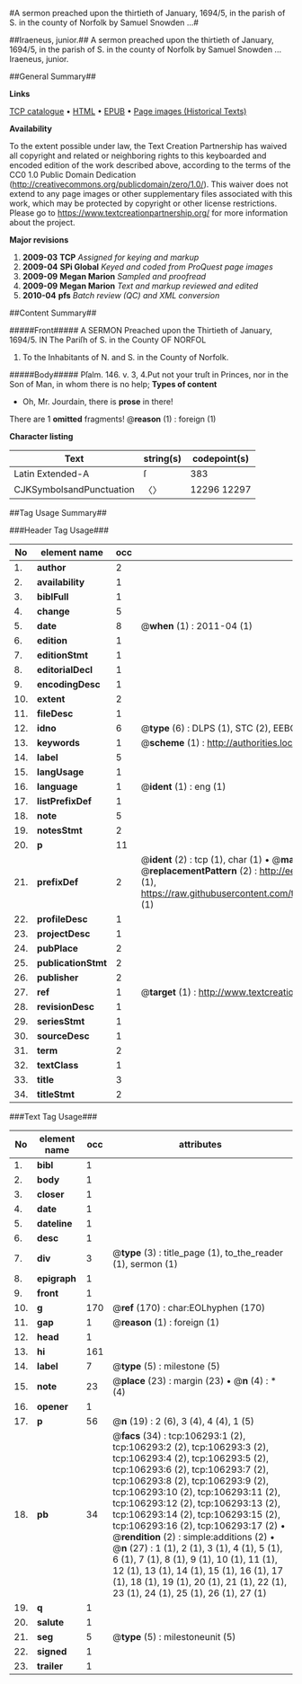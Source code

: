 #A sermon preached upon the thirtieth of January, 1694/5, in the parish of S. in the county of Norfolk by Samuel Snowden ...#

##Iraeneus, junior.##
A sermon preached upon the thirtieth of January, 1694/5, in the parish of S. in the county of Norfolk by Samuel Snowden ...
Iraeneus, junior.

##General Summary##

**Links**

[TCP catalogue](http://www.ota.ox.ac.uk/tcp/)  • 
[HTML](http://tei.it.ox.ac.uk/tcp/Texts-HTML/free/A60/A60704.html)  • 
[EPUB](http://tei.it.ox.ac.uk/tcp/Texts-EPUB/free/A60/A60704.epub) • 
[Page images (Historical Texts)](https://historicaltexts.jisc.ac.uk/eebo-17245132e)

**Availability**

To the extent possible under law, the Text Creation Partnership has waived all copyright and related or neighboring rights to this keyboarded and encoded edition of the work described above, according to the terms of the CC0 1.0 Public Domain Dedication (http://creativecommons.org/publicdomain/zero/1.0/). This waiver does not extend to any page images or other supplementary files associated with this work, which may be protected by copyright or other license restrictions. Please go to https://www.textcreationpartnership.org/ for more information about the project.

**Major revisions**

1. __2009-03__ __TCP__ *Assigned for keying and markup*
1. __2009-04__ __SPi Global__ *Keyed and coded from ProQuest page images*
1. __2009-09__ __Megan Marion__ *Sampled and proofread*
1. __2009-09__ __Megan Marion__ *Text and markup reviewed and edited*
1. __2010-04__ __pfs__ *Batch review (QC) and XML conversion*

##Content Summary##

#####Front#####
A SERMON Preached upon the Thirtieth of January, 1694/5. IN The Pariſh of S. in the County OF NORFOL
1. To the Inhabitants of N. and S. in the County of Norfolk.

#####Body#####
Pſalm. 146. v. 3, 4.Put not your truſt in Princes, nor in the Son of Man, in whom there is no help; 
**Types of content**

  * Oh, Mr. Jourdain, there is **prose** in there!

There are 1 **omitted** fragments! 
 @__reason__ (1) : foreign (1)

**Character listing**


|Text|string(s)|codepoint(s)|
|---|---|---|
|Latin Extended-A|ſ|383|
|CJKSymbolsandPunctuation|〈〉|12296 12297|

##Tag Usage Summary##

###Header Tag Usage###

|No|element name|occ|attributes|
|---|---|---|---|
|1.|__author__|2||
|2.|__availability__|1||
|3.|__biblFull__|1||
|4.|__change__|5||
|5.|__date__|8| @__when__ (1) : 2011-04 (1)|
|6.|__edition__|1||
|7.|__editionStmt__|1||
|8.|__editorialDecl__|1||
|9.|__encodingDesc__|1||
|10.|__extent__|2||
|11.|__fileDesc__|1||
|12.|__idno__|6| @__type__ (6) : DLPS (1), STC (2), EEBO-CITATION (1), OCLC (1), VID (1)|
|13.|__keywords__|1| @__scheme__ (1) : http://authorities.loc.gov/ (1)|
|14.|__label__|5||
|15.|__langUsage__|1||
|16.|__language__|1| @__ident__ (1) : eng (1)|
|17.|__listPrefixDef__|1||
|18.|__note__|5||
|19.|__notesStmt__|2||
|20.|__p__|11||
|21.|__prefixDef__|2| @__ident__ (2) : tcp (1), char (1)  •  @__matchPattern__ (2) : ([0-9\-]+):([0-9IVX]+) (1), (.+) (1)  •  @__replacementPattern__ (2) : http://eebo.chadwyck.com/downloadtiff?vid=$1&page=$2 (1), https://raw.githubusercontent.com/textcreationpartnership/Texts/master/tcpchars.xml#$1 (1)|
|22.|__profileDesc__|1||
|23.|__projectDesc__|1||
|24.|__pubPlace__|2||
|25.|__publicationStmt__|2||
|26.|__publisher__|2||
|27.|__ref__|1| @__target__ (1) : http://www.textcreationpartnership.org/docs/. (1)|
|28.|__revisionDesc__|1||
|29.|__seriesStmt__|1||
|30.|__sourceDesc__|1||
|31.|__term__|2||
|32.|__textClass__|1||
|33.|__title__|3||
|34.|__titleStmt__|2||


###Text Tag Usage###

|No|element name|occ|attributes|
|---|---|---|---|
|1.|__bibl__|1||
|2.|__body__|1||
|3.|__closer__|1||
|4.|__date__|1||
|5.|__dateline__|1||
|6.|__desc__|1||
|7.|__div__|3| @__type__ (3) : title_page (1), to_the_reader (1), sermon (1)|
|8.|__epigraph__|1||
|9.|__front__|1||
|10.|__g__|170| @__ref__ (170) : char:EOLhyphen (170)|
|11.|__gap__|1| @__reason__ (1) : foreign (1)|
|12.|__head__|1||
|13.|__hi__|161||
|14.|__label__|7| @__type__ (5) : milestone (5)|
|15.|__note__|23| @__place__ (23) : margin (23)  •  @__n__ (4) : * (4)|
|16.|__opener__|1||
|17.|__p__|56| @__n__ (19) : 2 (6), 3 (4), 4 (4), 1 (5)|
|18.|__pb__|34| @__facs__ (34) : tcp:106293:1 (2), tcp:106293:2 (2), tcp:106293:3 (2), tcp:106293:4 (2), tcp:106293:5 (2), tcp:106293:6 (2), tcp:106293:7 (2), tcp:106293:8 (2), tcp:106293:9 (2), tcp:106293:10 (2), tcp:106293:11 (2), tcp:106293:12 (2), tcp:106293:13 (2), tcp:106293:14 (2), tcp:106293:15 (2), tcp:106293:16 (2), tcp:106293:17 (2)  •  @__rendition__ (2) : simple:additions (2)  •  @__n__ (27) : 1 (1), 2 (1), 3 (1), 4 (1), 5 (1), 6 (1), 7 (1), 8 (1), 9 (1), 10 (1), 11 (1), 12 (1), 13 (1), 14 (1), 15 (1), 16 (1), 17 (1), 18 (1), 19 (1), 20 (1), 21 (1), 22 (1), 23 (1), 24 (1), 25 (1), 26 (1), 27 (1)|
|19.|__q__|1||
|20.|__salute__|1||
|21.|__seg__|5| @__type__ (5) : milestoneunit (5)|
|22.|__signed__|1||
|23.|__trailer__|1||
